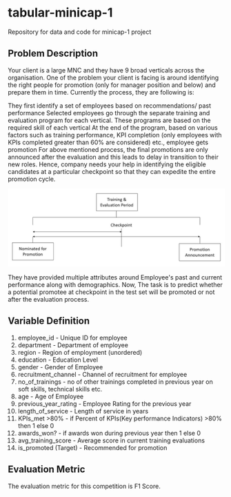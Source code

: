 # tabular-minicap-1
Repository for data and code for minicap-1 project

## Problem Description

Your client is a large MNC and they have 9 broad verticals across the organisation. One of the problem your client is facing is around identifying the right people for promotion (only for manager position and below) and prepare them in time. Currently the process, they are following is:

They first identify a set of employees based on recommendations/ past performance
Selected employees go through the separate training and evaluation program for each vertical. These programs are based on the required skill of each vertical
At the end of the program, based on various factors such as training performance, KPI completion (only employees with KPIs completed greater than 60% are considered) etc., employee gets promotion
For above mentioned process, the final promotions are only announced after the evaluation and this leads to delay in transition to their new roles. Hence, company needs your help in identifying the eligible candidates at a particular checkpoint so that they can expedite the entire promotion cycle.

![](img.jpg)

They have provided multiple attributes around Employee's past and current performance along with demographics. Now, The task is to predict whether a potential promotee at checkpoint in the test set will be promoted or not after the evaluation process.

## Variable	Definition

1. employee_id	- Unique ID for employee
2. department - Department of employee
3. region - Region of employment (unordered)
4. education	- Education Level
5. gender - Gender of Employee
6. recruitment_channel - Channel of recruitment for employee
7. no_of_trainings - no of other trainings completed in previous year on soft skills, technical skills etc.
8. age - Age of Employee
9. previous_year_rating - Employee Rating for the previous year
10. length_of_service - Length of service in years
11. KPIs_met >80% - if Percent of KPIs(Key performance Indicators) >80% then 1 else 0
12. awards_won?	- if awards won during previous year then 1 else 0
13. avg_training_score - Average score in current training evaluations
14. is_promoted	(Target) - Recommended for promotion

## Evaluation Metric

The evaluation metric for this competition is F1 Score.
